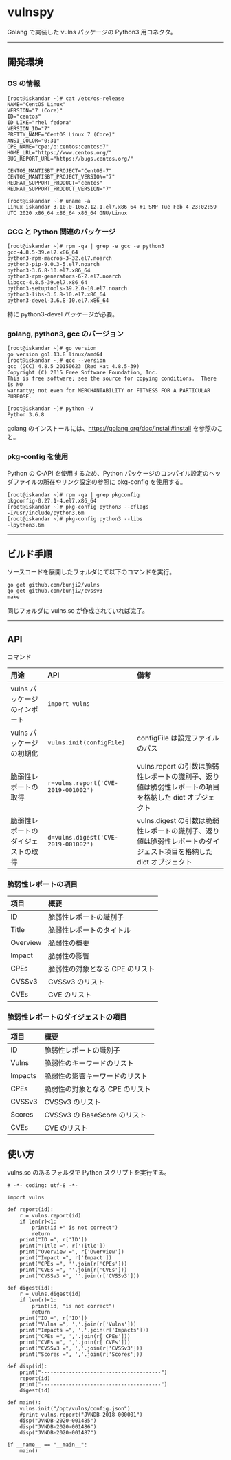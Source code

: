 # vulnspy

Golang で実装した vulns パッケージの Python3 用コネクタ。

----

## 開発環境

### OS の情報

```
[root@iskandar ~]# cat /etc/os-release
NAME="CentOS Linux"
VERSION="7 (Core)"
ID="centos"
ID_LIKE="rhel fedora"
VERSION_ID="7"
PRETTY_NAME="CentOS Linux 7 (Core)"
ANSI_COLOR="0;31"
CPE_NAME="cpe:/o:centos:centos:7"
HOME_URL="https://www.centos.org/"
BUG_REPORT_URL="https://bugs.centos.org/"

CENTOS_MANTISBT_PROJECT="CentOS-7"
CENTOS_MANTISBT_PROJECT_VERSION="7"
REDHAT_SUPPORT_PRODUCT="centos"
REDHAT_SUPPORT_PRODUCT_VERSION="7"

[root@iskandar ~]# uname -a
Linux iskandar 3.10.0-1062.12.1.el7.x86_64 #1 SMP Tue Feb 4 23:02:59 UTC 2020 x86_64 x86_64 x86_64 GNU/Linux
```

### GCC と Python 関連のパッケージ

```
[root@iskandar ~]# rpm -qa | grep -e gcc -e python3
gcc-4.8.5-39.el7.x86_64
python3-rpm-macros-3-32.el7.noarch
python3-pip-9.0.3-5.el7.noarch
python3-3.6.8-10.el7.x86_64
python3-rpm-generators-6-2.el7.noarch
libgcc-4.8.5-39.el7.x86_64
python3-setuptools-39.2.0-10.el7.noarch
python3-libs-3.6.8-10.el7.x86_64
python3-devel-3.6.8-10.el7.x86_64
```

特に python3-devel パッケージが必要。

### golang, python3, gcc のバージョン

```
[root@iskandar ~]# go version
go version go1.13.8 linux/amd64
[root@iskandar ~]# gcc --version
gcc (GCC) 4.8.5 20150623 (Red Hat 4.8.5-39)
Copyright (C) 2015 Free Software Foundation, Inc.
This is free software; see the source for copying conditions.  There is NO
warranty; not even for MERCHANTABILITY or FITNESS FOR A PARTICULAR PURPOSE.

[root@iskandar ~]# python -V
Python 3.6.8
```

golang のインストールには、https://golang.org/doc/install#install を参照のこと。

### pkg-config を使用

Python の C-API を使用するため、Python パッケージのコンパイル設定のヘッダファイルの所在やリンク設定の参照に pkg-config を使用する。

```
[root@iskandar ~]# rpm -qa | grep pkgconfig
pkgconfig-0.27.1-4.el7.x86_64
[root@iskandar ~]# pkg-config python3 --cflags
-I/usr/include/python3.6m
[root@iskandar ~]# pkg-config python3 --libs
-lpython3.6m
```

----

## ビルド手順

ソースコードを展開したフォルダにて以下のコマンドを実行。

```
go get github.com/bunji2/vulns
go get github.com/bunji2/cvssv3
make
```

同じフォルダに vulns.so が作成されていれば完了。

----

## API

コマンド

|用途|API|備考|
|:--|:--|:--|
|vulns パッケージのインポート|```import vulns```||
|vulns パッケージの初期化|```vulns.init(configFile)```|configFile は設定ファイルのパス|
|脆弱性レポートの取得|```r=vulns.report('CVE-2019-001002')```|vulns.report の引数は脆弱性レポートの識別子、返り値は脆弱性レポートの項目を格納した dict オブジェクト|
|脆弱性レポートのダイジェストの取得|```d=vulns.digest('CVE-2019-001002')```|vulns.digest の引数は脆弱性レポートの識別子、返り値は脆弱性レポートのダイジェスト項目を格納した dict オブジェクト|

### 脆弱性レポートの項目

|項目|概要|
|:--|:--|
|ID|脆弱性レポートの識別子|
|Title|脆弱性レポートのタイトル|
|Overview|脆弱性の概要|
|Impact|脆弱性の影響|
|CPEs|脆弱性の対象となる CPE のリスト|
|CVSSv3|CVSSv3 のリスト|
|CVEs|CVE のリスト|

### 脆弱性レポートのダイジェストの項目

|項目|概要|
|:--|:--|
|ID|脆弱性レポートの識別子|
|Vulns|脆弱性のキーワードのリスト|
|Impacts|脆弱性の影響キーワードのリスト|
|CPEs|脆弱性の対象となる CPE のリスト|
|CVSSv3|CVSSv3 のリスト|
|Scores|CVSSv3 の BaseScore のリスト|
|CVEs|CVE のリスト|

## 使い方

vulns.so のあるフォルダで Python スクリプトを実行する。

```
# -*- coding: utf-8 -*-

import vulns

def report(id):
    r = vulns.report(id)
    if len(r)<1:
        print(id +" is not correct")
        return
    print("ID =", r['ID'])
    print("Title =", r['Title'])
    print("Overview =", r['Overview'])
    print("Impact =", r['Impact'])
    print("CPEs =", ''.join(r['CPEs']))
    print("CVEs =", ''.join(r['CVEs']))
    print("CVSSv3 =", ''.join(r['CVSSv3']))

def digest(id):
    r = vulns.digest(id)
    if len(r)<1:
        print(id, "is not correct")
        return
    print("ID =", r['ID'])
    print("Vulns =", ','.join(r['Vulns']))
    print("Impacts =", ','.join(r['Impacts']))
    print("CPEs =", ','.join(r['CPEs']))
    print("CVEs =", ','.join(r['CVEs']))
    print("CVSSv3 =", ','.join(r['CVSSv3']))
    print("Scores =", ','.join(r['Scores']))

def disp(id):
    print("---------------------------------------")
    report(id)
    print("---------------------------------------")
    digest(id)

def main():
    vulns.init("/opt/vulns/config.json")
    #print vulns.report("JVNDB-2018-000001")
    disp("JVNDB-2020-001485")
    disp("JVNDB-2020-001486")
    disp("JVNDB-2020-001487")

if __name__ == "__main__":
    main()
```
